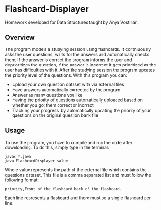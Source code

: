 # Flashcard-Displayer
Homework developed for Data Structures taught by Anya Vostinar.
## Overview
The program models a studying session using flashcards. It contniuously asks the user questions, waits for the answers and automatically checks them.
If the answer is correct the program informs the user and deprioritizes the question, if the answer is incorrect it gets prioritized as the user has difficulties with it.
After the studying session the program updates the priority level of the questions. With this program you can:
- Upload your own question dataset with via external files
- Have answers automatically corrected by the program
- Answer as many questions you like
- Having the priority of questions automatically uploaded based on whether you got them correct or inorrect
- Tracking your progress, by automatically updating the priority of your questions on the original question bank file
## Usage
To use the program, you have to compile and run the code after downloading. To do this, simply
type in the terminal:
```
javac *.java
java FlashcardDisplayer value
```
Where value represents the path of the external file which contains the questions dataset. This file is a comma separated list and must follow the following format:
```
priority,Front of the flashcard,back of the flashcard.
```
Each line represents a flashcard and there must be a single flashcard per line.

